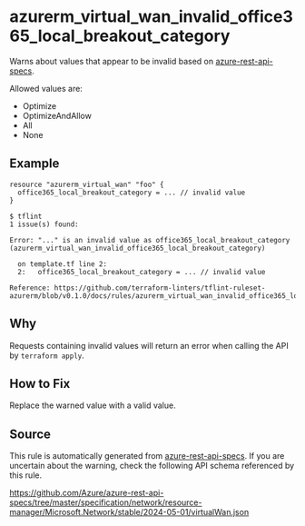 <!--- This file generated by `tools/apispec-rule-gen/main.go`. DO NOT EDIT --->

# azurerm_virtual_wan_invalid_office365_local_breakout_category

Warns about values that appear to be invalid based on [azure-rest-api-specs](https://github.com/Azure/azure-rest-api-specs).

Allowed values are:
- Optimize
- OptimizeAndAllow
- All
- None

## Example

```hcl
resource "azurerm_virtual_wan" "foo" {
  office365_local_breakout_category = ... // invalid value
}
```

```
$ tflint
1 issue(s) found:

Error: "..." is an invalid value as office365_local_breakout_category (azurerm_virtual_wan_invalid_office365_local_breakout_category)

  on template.tf line 2:
  2:   office365_local_breakout_category = ... // invalid value

Reference: https://github.com/terraform-linters/tflint-ruleset-azurerm/blob/v0.1.0/docs/rules/azurerm_virtual_wan_invalid_office365_local_breakout_category.md

```

## Why

Requests containing invalid values will return an error when calling the API by `terraform apply`.

## How to Fix

Replace the warned value with a valid value.

## Source

This rule is automatically generated from [azure-rest-api-specs](https://github.com/Azure/azure-rest-api-specs). If you are uncertain about the warning, check the following API schema referenced by this rule.

https://github.com/Azure/azure-rest-api-specs/tree/master/specification/network/resource-manager/Microsoft.Network/stable/2024-05-01/virtualWan.json
